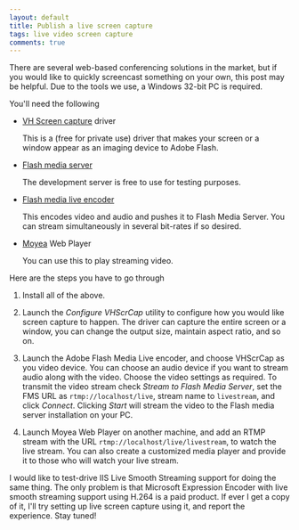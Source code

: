 ```yaml
---
layout: default
title: Publish a live screen capture
tags: live video screen capture
comments: true
---
```


There are several web-based conferencing solutions in the market, but if you would like to quickly screencast something on your own, this post may be helpful. Due to the tools we use, a Windows 32-bit PC is required.

You'll need the following

- [VH Screen capture](http://www.splitmedialabs.com/download) driver

    This is a (free for private use) driver that makes your screen or a window appear as an imaging device to Adobe Flash.

- [Flash media server](http://www.adobe.com/products/flashmediaserver/)

    The development server is free to use for testing purposes.

- [Flash media live encoder](http://www.adobe.com/products/flashmediaserver/flashmediaencoder/)

    This encodes video and audio and pushes it to Flash Media Server. You can stream simultaneously in several bit-rates if so desired.

- [Moyea](http://www.playerdiy.com/) Web Player

    You can use this to play streaming video.

Here are the steps you have to go through

1. Install all of the above.

2. Launch the _Configure VHScrCap_ utility to configure how you would like screen capture to happen. The driver can capture the entire screen or a window, you can change the output size, maintain aspect ratio, and so on.

3. Launch the Adobe Flash Media Live encoder, and choose VHScrCap as you video device. You can choose an audio device if you want to stream audio along with the video. Choose the video settings as required. To transmit the video stream check _Stream to Flash Media Server_, set the FMS URL as `rtmp://localhost/live`, stream name to `livestream`, and click _Connect_. Clicking _Start_ will stream the video to the Flash media server installation on your PC.

4. Launch Moyea Web Player on another machine, and add an RTMP stream with the URL `rtmp://localhost/live/livestream`, to watch the live stream. You can also create a customized media player and provide it to those who will watch your live stream.

I would like to test-drive IIS Live Smooth Streaming support for doing the same thing. The only problem is that Microsoft Expression Encoder with live smooth streaming support using H.264 is a paid product. If ever I get a copy of it, I'll try setting up live screen capture using it, and report the experience. Stay tuned!
